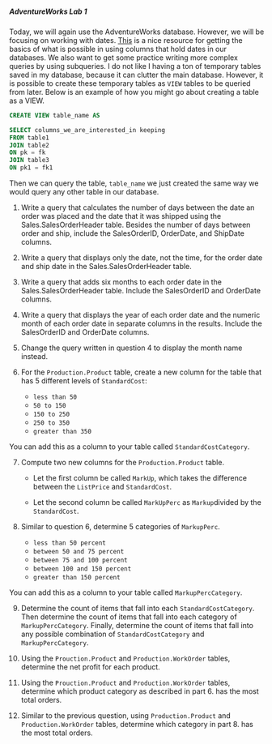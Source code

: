 
##### AdventureWorks Lab 1

Today, we will again use the AdventureWorks database.  However, we will be focusing on working with dates.  [This](http://www.w3schools.com/sql/sql_dates.asp) is a nice resource for getting the basics of what is possible in using columns that hold dates in our databases.  We also want to get some practice writing more complex queries by using subqueries.  I do not like I having a ton of temporary tables saved in my database, because it can clutter the main database.  However, it is possible to create these temporary tables as `VIEW` tables to be queried from later.  Below is an example of how you might go about creating a table as a VIEW.

```sql
CREATE VIEW table_name AS

SELECT columns_we_are_interested_in keeping
FROM table1
JOIN table2
ON pk = fk
JOIN table3
ON pk1 = fk1
```

Then we can query the table, `table_name` we just created the same way we would query any other table in our database.

1. Write a query that calculates the number of days between the date an order was placed and the date that it was shipped using the Sales.SalesOrderHeader table. Besides the number of days between order and ship, include the SalesOrderID, OrderDate, and ShipDate columns.


2. Write a query that displays only the date, not the time, for the order date and ship date in the Sales.SalesOrderHeader table.


3. Write a query that adds six months to each order date in the
Sales.SalesOrderHeader table. Include the SalesOrderID and OrderDate columns.


4. Write a query that displays the year of each order date and the numeric month of each order date in separate columns in the results. Include the SalesOrderID and OrderDate columns.


5. Change the query written in question 4 to display the month name instead.


6. For the `Production.Product` table, create a new column for the table that has 5 different levels of `StandardCost`:

    * `less than 50`
    * `50 to 150`
    * `150 to 250`
    * `250 to 350`
    *  `greater than 350`

You can add this as a column to your table called `StandardCostCategory`.

7. Compute two new columns for the `Production.Product` table.

    * Let the first column be called `MarkUp`, which takes the difference between the `ListPrice` and `StandardCost`.

    * Let the second column be called `MarkUpPerc` as `Markup`divided by the `StandardCost`.

8. Similar to question 6, determine 5 categories of `MarkupPerc`.

    * `less than 50 percent`
    * `between 50 and 75 percent`
    * `between 75 and 100 percent`
    * `between 100 and 150 percent`
    *  `greater than 150 percent`

You can add this as a column to your table called `MarkupPercCategory`.


9. Determine the count of items that fall into each `StandardCostCategory`.  Then determine the count of items that fall into each category of `MarkupPercCategory`.  Finally, determine the count of items that fall into any possible combination of `StandardCostCategory` and `MarkupPercCategory`.


10. Using the `Prouction.Product` and `Production.WorkOrder` tables, determine the net profit for each product.

11. Using the `Prouction.Product` and `Production.WorkOrder` tables, determine which product category as described in part 6. has the most total orders.

12. Similar to the previous question, using `Production.Product` and `Production.WorkOrder` tables, determine which category in part 8. has the most total orders.
